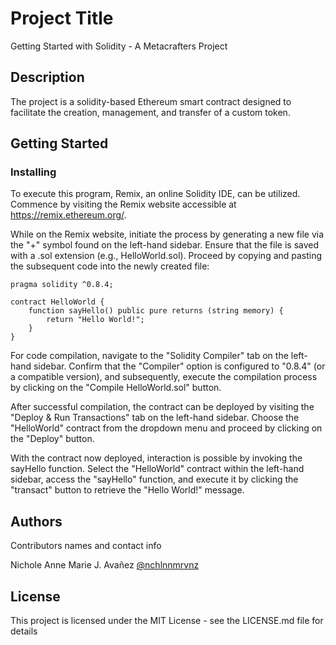 # Project Title

Getting Started with Solidity - A Metacrafters Project

## Description

The project is a solidity-based Ethereum smart contract designed to facilitate the creation, management, and transfer of a custom token.

## Getting Started
### Installing
To execute this program, Remix, an online Solidity IDE, can be utilized. Commence by visiting the Remix website accessible at https://remix.ethereum.org/.

While on the Remix website, initiate the process by generating a new file via the "+" symbol found on the left-hand sidebar. Ensure that the file is saved with a .sol extension (e.g., HelloWorld.sol). Proceed by copying and pasting the subsequent code into the newly created file:

```solidity
pragma solidity ^0.8.4;

contract HelloWorld {
    function sayHello() public pure returns (string memory) {
        return "Hello World!";
    }
}
```

For code compilation, navigate to the "Solidity Compiler" tab on the left-hand sidebar. Confirm that the "Compiler" option is configured to "0.8.4" (or a compatible version), and subsequently, execute the compilation process by clicking on the "Compile HelloWorld.sol" button.

After successful compilation, the contract can be deployed by visiting the "Deploy & Run Transactions" tab on the left-hand sidebar. Choose the "HelloWorld" contract from the dropdown menu and proceed by clicking on the "Deploy" button.

With the contract now deployed, interaction is possible by invoking the sayHello function. Select the "HelloWorld" contract within the left-hand sidebar, access the "sayHello" function, and execute it by clicking the "transact" button to retrieve the "Hello World!" message.

## Authors

Contributors names and contact info

Nichole Anne Marie J. Avañez 
[@nchlnnmrvnz](https://github.com/nchlnnmrvnz)

## License

This project is licensed under the MIT License - see the LICENSE.md file for details
